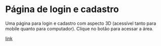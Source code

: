 # Página de login e cadastro
Uma página para login e cadastro com aspecto 3D (acessível tanto para mobile quanto para computador).
Clique no botão para acessar a área.

[link](https://munique-feitoza.github.io/pagina-login-cadastro/#)
